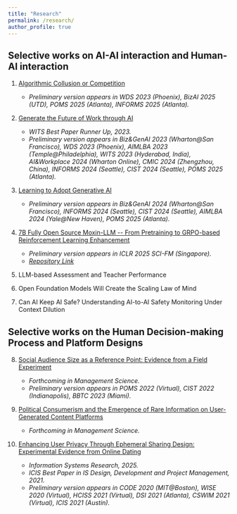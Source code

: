 ```yaml
---
title: "Research"
permalink: /research/
author_profile: true
---
```


## Selective works on AI-AI interaction and Human-AI interaction

1. [Algorithmic Collusion or Competition](https://papers.ssrn.com/sol3/papers.cfm?abstract_id=4579458)
    - *Preliminary version appears in WDS 2023 (Phoenix), BizAI 2025 (UTD), POMS 2025 (Atlanta), INFORMS 2025 (Atlanta).*

2. [Generate the Future of Work through AI](https://papers.ssrn.com/sol3/papers.cfm?abstract_id=4529739)
    - *WITS Best Paper Runner Up, 2023.*    
    - *Preliminary version appears in Biz&GenAI 2023 (Wharton@San Francisco), WDS 2023 (Phoenix), AIMLBA 2023 (Temple@Philadelphia), WITS 2023 (Hyderabad, India), AI&Workplace 2024 (Wharton Online), CMIC 2024 (Zhengzhou, China), INFORMS 2024 (Seattle), CIST 2024 (Seattle), POMS 2025 (Atlanta).*

3. [Learning to Adopt Generative AI](https://papers.ssrn.com/sol3/papers.cfm?abstract_id=4990170)
    - *Preliminary version appears in Biz&GenAI 2024 (Wharton@San Francisco), INFORMS 2024 (Seattle), CIST 2024 (Seattle), AIMLBA 2024 (Yale@New Haven), POMS 2025 (Atlanta).*

4. [7B Fully Open Source Moxin-LLM -- From Pretraining to GRPO-based Reinforcement Learning Enhancement](https://arxiv.org/abs/2412.06845)
    - *Preliminary version appears in ICLR 2025 SCI-FM (Singapore).*
    - [*Repository Link*](https://github.com/moxin-org/Moxin-LLM)

5. LLM-based Assessment and Teacher Performance

6. Open Foundation Models Will Create the Scaling Law of Mind
   
7. Can AI Keep AI Safe? Understanding AI-to-AI Safety Monitoring Under Context Dilution

## Selective works on the Human Decision-making Process and Platform Designs

8. [Social Audience Size as a Reference Point: Evidence from a Field Experiment](https://papers.ssrn.com/sol3/papers.cfm?abstract_id=5132141)
    - *Forthcoming in Management Science.*
    - *Preliminary version appears in POMS 2022 (Virtual), CIST 2022 (Indianapolis), BBTC 2023 (Miami).*

9. [Political Consumerism and the Emergence of Rare Information on User-Generated Content Platforms](https://papers.ssrn.com/sol3/papers.cfm?abstract_id=5237716)
    - *Forthcoming in Management Science.*

10. [Enhancing User Privacy Through Ephemeral Sharing Design: Experimental Evidence from Online Dating](https://pubsonline.informs.org/doi/10.1287/isre.2021.0379)
    - *Information Systems Research, 2025.*
    - *ICIS Best Paper in IS Design, Development and Project Management, 2021.*
    - *Preliminary version appears in CODE 2020 (MIT@Boston), WISE 2020 (Virtual), HCISS 2021 (Virtual), DSI 2021 (Atlanta), CSWIM 2021 (Virtual), ICIS 2021 (Austin).*


